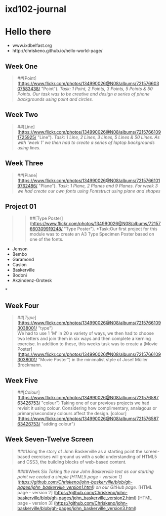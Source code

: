 # ixd102-journal

Hello there 
============
<ul>
<li>www.ixdbelfast.org</li>
<li>http://chriskeno.github.io/hello-world-page/</li>
</ul>


Week One
--------
>##[Point] (https://www.flickr.com/photos/134990026@N08/albums/72157660307583438/ "Point"). 
>*Task: 1 Point, 2 Points, 3 Points, 5 Points & 50 Points. Our task was to be creative and design a series of phone backgrounds using point and circles.*

Week Two
--------
>##[Line] (https://www.flickr.com/photos/134990026@N08/albums/72157661091725925/ "Line").
>*Task: 1 Line, 2 Lines, 3 Lines, 5 Lines & 50 Lines. As with 'week 1' we then had to create a series of laptop backgrounds using lines.*

Week Three
--------
>##[Plane] (https://www.flickr.com/photos/134990026@N08/albums/72157661019762486/ "Plane").
>*Task: 1 Plane, 2 Planes and 9 Planes. For week 3 we had create our own fonts using Fontstruct using plane and shapes*


Project 01
----------
>>##[Type Poster] (https://www.flickr.com/photos/134990026@N08/albums/72157660309919248/ "Type Poster").
>*Task:Our first project for this module was to create an A3 Type Specimen Poster based on one of the fonts.
<ul>
<li>Jenson</li>
<li>Bembo</li>
<li>Garamond</li>
<li>Caslon</li>
<li>Baskerville</li>
<li>Bodoni</li>
<li>Akzindenz-Grotesk</li>
</ul>*

Week Four
---------
>##[*Type*] (https://www.flickr.com/photos/134990026@N08/albums/72157661093038001/ "type")  
>We had to use 1 'M' in 20 a variety of ways, we then had to choose two letters and join them in six ways and then complete a kerning exercise. 
>In addition to these, this weeks task was to create a [Movie Poster] (https://www.flickr.com/photos/134990026@N08/albums/72157661093038001/ "Movie Poster") in the minimalist style of Josef Müller Brockmann. 

Week Five
---------
>##[*Colour*] (https://www.flickr.com/photos/134990026@N08/albums/72157658763426753/ "colour")
Taking one of our previous projects we had revisit it using colour. Considering how complimentary, analagous or primary/secondary colours affect the design.
>[colour] (https://www.flickr.com/photos/134990026@N08/albums/72157658763426753/ "adding colour")


Week Seven-Twelve Screen
------------------------
>###Using the story of John Baskerville as a starting point the screen-based exercises will ground us with a solid understanding of HTML5 and CSS3, the building blocks of web-based content.

>####Week Six
*Taking the raw John Baskerville text as our starting point we ceated a simple [HTML5 page - version 1] (https://github.com/Chriskeno/john-baskerville/blob/gh-pages/john_baskerville_version1.html) on our GitHub page.*
>[HTML page - version 2] (https://github.com/Chriskeno/john-baskerville/blob/gh-pages/john_baskerville_version2.html)
>[HTML page - version 3] (https://github.com/Chriskeno/john-baskerville/blob/gh-pages/john_baskerville_version3.html)
